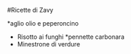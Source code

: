 #Ricette di Zavy

*aglio olio e peperoncino
* Risotto ai funghi
*pennette carbonara
* Minestrone di verdure

